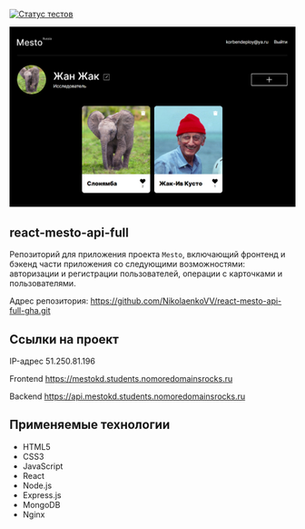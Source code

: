 [![Статус тестов](../../actions/workflows/tests.yml/badge.svg)](../../actions/workflows/tests.yml)

![Общий вид оформления](./frontend/src/images/README.md/1280px(15).PNG)

## react-mesto-api-full
Репозиторий для приложения проекта `Mesto`, включающий фронтенд и бэкенд части приложения со следующими возможностями: авторизации и регистрации пользователей, операции с карточками и пользователями.
  
Адрес репозитория: https://github.com/NikolaenkoVV/react-mesto-api-full-gha.git

## Ссылки на проект

IP-адрес 51.250.81.196

Frontend https://mestokd.students.nomoredomainsrocks.ru

Backend https://api.mestokd.students.nomoredomainsrocks.ru

## Применяемые технологии

  * HTML5
  * CSS3
  * JavaScript
  * React
  * Node.js
  * Express.js
  * MongoDB
  * Nginx